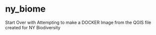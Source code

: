# ny_biome
Start Over with Attempting to make a DOCKER Image from the QGIS file created for NY Biodiversity
